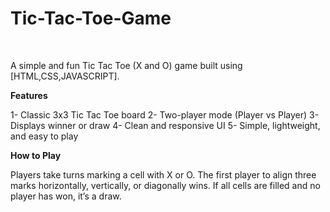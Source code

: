 # Tic-Tac-Toe-Game
<br>

A simple and fun Tic Tac Toe (X and O) game built using [HTML,CSS,JAVASCRIPT].

**Features**

1- Classic 3x3 Tic Tac Toe board
2- Two-player mode (Player vs Player)
3- Displays winner or draw
4- Clean and responsive UI
5- Simple, lightweight, and easy to play


**How to Play**

Players take turns marking a cell with X or O.
The first player to align three marks horizontally, vertically, or diagonally wins.
If all cells are filled and no player has won, it’s a draw.
